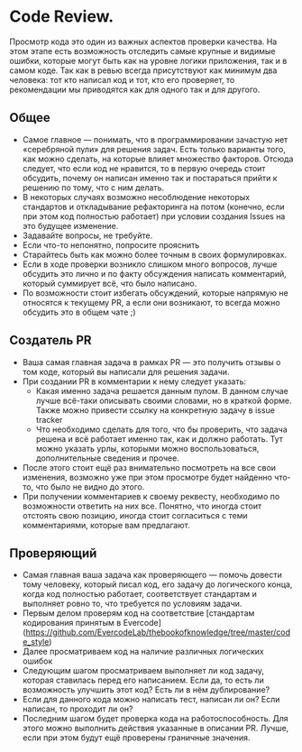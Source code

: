 # Code Review.
Просмотр кода это один из важных аспектов проверки качества. На этом этапе есть возможность отследить самые крупные и видимые ошибки, которые могут быть как на уровне логики приложения, так и в самом коде. Так как в ревью всегда присутствуют как минимум два человека: тот кто написал код и тот, кто его проверяет, то рекомендации мы приводятся как для одного так и для другого.

## Общее
* Самое главное — понимать, что в программировании зачастую нет «серебряной пули» для решения задач. Есть только варианты того, как можно сделать, на которые влияет множество факторов. Отсюда следует, что если код не нравится, то в первую очередь стоит обсудить, почему он написан именно так и постараться прийти к решению по тому, что с ним делать.
* В некоторых случаях возможно несоблюдение некоторых стандартов и откладывание рефакторинга на потом (конечно, если при этом код полностью работает) при условии создания Issues на это будущее изменение.
* Задавайте вопросы, не требуйте.
* Если что-то непонятно, попросите прояснить
* Старайтесь быть как можно более точным в своих формулировках.
* Если в ходе проверки возникло слишком много вопросов, лучше обсудить это лично и по факту обсуждения написать комментарий, который суммирует всё, что было написано.
* По возможности стоит избегать обсуждений, которые напрямую не относятся к текущему PR, а если они возникают, то всегда можно обсудить это в общем чате ;)

## Создатель PR
* Ваша самая главная задача в рамках PR — это получить отзывы о том коде, который вы написали для решения задачи.
* При создании PR в комментарии к нему следует указать:
    * Какая именно задача решается данным пулом. В данном случае лучше всё-таки описывать своими словами, но в краткой форме. Также можно привести ссылку на конкретную задачу в issue tracker
    * Что необходимо сделать для того, что бы проверить, что задача решена и всё работает именно так, как и должно работать. Тут можно указать урлы, которыми можно воспользоваться, дополнительные сведения и прочее.
* После этого стоит ещё раз внимательно посмотреть на все свои изменения, возможно уже при этом просмотре будет найденно что-то, что было не видно до этого.
* При получении комментариев к своему реквесту, необходимо по возможности ответить на них все. Понятно, что иногда стоит отстоять свою позицию, иногда стоит согласиться с теми комментариями, которые вам предлагают.

## Проверяющий
* Самая главная ваша задача как проверяющего — помочь довести тому человеку, который писал код, его задачу до логического конца, когда код полностью работает, соответствует стандартам и выполняет ровно то, что требуется по условиям задачи.
* Первым делом проверям код на соответствие [стандартам кодирования принятым в Evercode] (https://github.com/EvercodeLab/thebookofknowledge/tree/master/code_style)
* Далее просматриваем код на наличие различных логических ошибок
* Следующим шагом просматриваем выполняет ли код задачу, которая ставилась перед его написанием. Если да, то есть ли возможность улучшить этот код? Есть ли в нём дублирование?
* Если для данного кода можно написать тест, написан ли он? Если написан, то проходит ли он?
* Последним шагом будет проверка кода на работоспособность. Для этого можно выполнить действия указанные в описании PR. Лучше, если при этом будут ещё проверены граничные значения.
